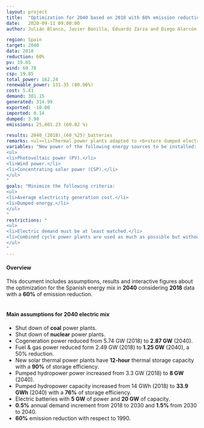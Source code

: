 ```yaml
---
layout: project
title:  "Optimization for 2040 based on 2018 with 60% emission reduction"
date:   2020-09-11 09:00:00
author: Julián Blanco, Javier Bonilla, Eduardo Zarza and Diego Alarcón

region: Spain
target: 2040
data: 2018
reduction: 60%
pv: 19.65
wind: 60.78
csp: 19.85
total_power: 162.24
renewable_power: 131.35 (80.96%)
cost: 5.41
demand: 301.15
generated: 314.99
exported: -10.00
imported: 0.14
dumped: 3.98
emissions: 25,801.23 (60.02 %)

results: 2040_(2018)_(60_%25)_batteries
remarks: <ul><li>Thermal power plants adapted to <b>store dumped electricity</b>.</li></ul>
variables: "New power of the following energy sources to be installed:
<ul>
<li>Photovoltaic power (PV).</li>
<li>Wind power.</li>
<li>Concentrating solar power (CSP).</li>
</ul>
"
goals: "Minimize the following criteria:
<ul>
<li>Average electricity generation cost.</li>
<li>Dumped energy.</li>
</ul>
"
restrictions: "
<ul>
<li>Electric demand must be at least matched.</li>
<li>Combined cycle power plants are used as much as possible but without exceeding the maximum allowed CO<sub>2</sub> emissions.</li>
</ul>
"
---
```

#### Overview
This document includes assumptions, results and interactive figures about the optimization for the Spanish energy mix in **2040** considering **2018** data with a **60%** of emission reduction.
<br>
<br>
#### Main assumptions for 2040 electric mix
- Shut down of **coal** power plants.
- Shut down of **nuclear** power plants.
- Cogeneration power reduced from 5.74 GW (2018) to **2.87 GW** (2040).
- Fuel & gas power reduced form 2.49 GW (2018) to **1.25 GW** (2040), a 50% reduction.
- New solar thermal power plants have **12-hour** thermal storage capacity with a **90%** of storage efficiency.
- Pumped hydropower power increased from 3.3 GW (2018) to **8 GW** (2040).
- Pumped hydropower capacity increased from 14 GWh (2018) to **33.9 GWh** (2040) with a **76%** of storage efficiency.
- Electric batteries with **5 GW** of power and **20 GW** of capacity.
- **0.5%** annual demand increment from 2018 to 2030 and **1.5%** from 2030 to 2040.
- **60%** emission reduction with respect to 1990.
<br>
<br>
